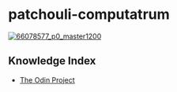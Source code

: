 # patchouli-computatrum
[![66078577_p0_master1200](https://user-images.githubusercontent.com/100863878/169485293-1596dad7-4ff0-4d32-b676-b77226307e90.jpg)](https://www.pixiv.net/en/artworks/66078577)

## Knowledge Index
- [The Odin Project](notes/the-odin-project/foundations/index.md)